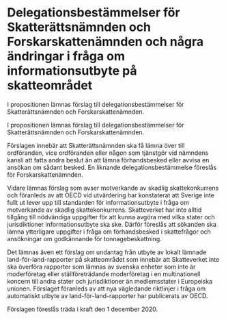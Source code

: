 # Delegationsbestämmelser för Skatterättsnämnden och Forskarskattenämnden och några ändringar i fråga om informationsutbyte på skatteområdet

I propositionen lämnas förslag till delegationsbestämmelser för Skatterättsnämnden och Forskarskattenämnden.

I propositionen lämnas förslag till delegationsbestämmelser för Skatterättsnämnden och Forskarskattenämnden.

Förslagen innebär att Skatterättsnämnden ska få lämna över till ordföranden, vice ordföranden eller någon som tjänstgör vid nämndens kansli att fatta andra beslut än att lämna förhandsbesked eller avvisa en ansökan om sådant besked. En liknande delegationsbestämmelse föreslås för Forskarskattenämnden.

Vidare lämnas förslag som avser motverkande av skadlig skattekonkurrens och föranleds av att OECD vid utvärdering har konstaterat att Sverige inte fullt ut lever upp till standarden för informationsutbyte i fråga om motverkande av skadlig skattekonkurrens. Skatteverket har inte alltid tillgång till nödvändiga uppgifter för att kunna avgöra med vilka stater och jurisdiktioner informationsutbyte ska ske. Därför föreslås att sökanden ska lämna ytterligare uppgifter i fråga om förhandsbesked i skattefrågor och
ansökningar om godkännande för tonnagebeskattning.

Det lämnas även ett förslag om undantag från utbyte av lokalt lämnade
land-för-land-rapporter på skatteområdet som innebär att Skatteverket inte ska överföra rapporter som lämnas av svenska enheter som inte är
moderföretag eller ställföreträdande moderföretag i en multinationell
koncern till andra stater och jurisdiktioner än medlemsstater i Europeiska unionen. Förslaget föranleds av att nya vägledande riktlinjer i fråga om automatiskt utbyte av land-för-land-rapporter har publicerats av OECD.

Förslagen föreslås träda i kraft den 1 december 2020.
